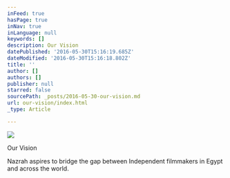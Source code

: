 ```yaml
---
inFeed: true
hasPage: true
inNav: true
inLanguage: null
keywords: []
description: Our Vision
datePublished: '2016-05-30T15:16:19.685Z'
dateModified: '2016-05-30T15:16:18.802Z'
title: ''
author: []
authors: []
publisher: null
starred: false
sourcePath: _posts/2016-05-30-our-vision.md
url: our-vision/index.html
_type: Article

---
```

![](https://the-grid-user-content.s3-us-west-2.amazonaws.com/a1d28d7f-4d43-4007-a5d0-12b32554cf3c.jpg)

Our Vision

Nazrah aspires to bridge the gap between Independent filmmakers in Egypt and across the world.